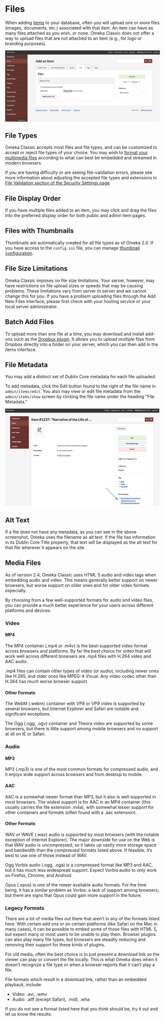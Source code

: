 # Files

When adding [items](Items.md) to your database, often you will upload one or more files (images, documents, etc.) associated with that item. An item can have as many files attached as you wish, or none. Omeka Classic does not offer a way to upload files that are not attached to an item (e.g., for logo or branding purposes).

![The Files tab that appears when you are adding an item](../doc_files/filesAdd.png "The Files tab that appears when you are adding an item")

File Types
-------------------------------------------------------------

Omeka Classic accepts most files and file types, and can be customized to accept or reject file types of your choice. You may wish to [format your multimedia files](#media-files) according to what can best be embedded and streamed in modern browsers.

If you are having difficulty or are seeing file-validation errors, please see more information about adjusting the accepted file types and extensions in [File Validation section of the Security Settings page](../Admin/Settings/Security_Settings.md#file-validation).

<!---
Need more information about specific errors people have seen, or what "difficulty" might look like. Perhaps a screenshot or example here and more information in the Troubleshooting section.
--->


File Display Order
---------------------------------------------------------------
If you have multiple files added to an item, you may click and drag the files into the preferred display order for both public and admin item pages.

<!--- screenshot needed --->

Files with Thumbnails
-------------------------------
Thumbnails are automatically created for all file types as of Omeka 2.0. If you have access to the `config.ini` file, you can manage [thumbnail configuration](../Technical/ConfiguringThumbnailCreation.md). 

<!--- can you do anything fun with thumbnails? upload some defaults, upload some custom thumbnails to override the automatically generated ones? --->

File Size Limitations
-----------------------------

Omeka Classic imposes no file size limitations. Your server, however, may have restrictions on file upload sizes or speeds that may be causing problems. These limitations vary from server to server and we cannot change this for you. If you have a problem uploading files through the Add New Files interface, please first check with your hosting service or your local server administrator. 

Batch Add Files
---------------------------------------------------------------

To upload more than one file at a time, you may download and install add-ons such as the [Dropbox plugin](../Plugins/Dropbox.md). It allows you to upload multiple files from Dropbox directly into a folder on your server, which you can then add in the items interface. 

File Metadata
--------------------------------------------------------------
You may add a distinct set of Dublin Core metadata for each file uploaded.

To add metadata, click the Edit button found to the right of the file name in `admin/items/edit`. You also may view or edit file metadata from the `admin/items/show` screen by clicking the file name under the heading "File Metadata."

![A teal arrow points to the File Metadata box on a screenshot of an Item page. The file is displayed by its original filename](../doc_files/filesMetadata.png "A teal arrow points to the File Metadata box on a screenshot of an Item page. The file is displayed by its original filename")

<!--- maybe a screenshot that doesn't confused people by having a full external URL where a filename should be --->

Alt Text
----------------------
If a file does not have any metadata, as you can see in the above screenshot, Omeka uses the filename as alt text. If the file has information in its Dublin Core Title property, that text will be displayed as the alt text for that file wherever it appears on the site. 

Media Files
------------------------
As of version 2.4, Omeka Classic uses HTML 5 audio and video tags when embedding audio and video. This means generally better support on newer browsers, but worse support on older ones and for older video formats especially.

By choosing from a few well-supported formats for audio and video files, you can provide a much better experience for your users across different platforms and devices.

### Video
#### MP4
The MP4 container (.mp4 or .m4v) is the best-supported video format across browsers and platforms. By far the best choice for video that will work well across different browsers are .mp4 files with H.264 video and AAC audio.

.mp4 files can contain other types of video (or audio), including newer ones like H.265, and older ones like MPEG-4 Visual. Any video codec other than H.264 has *much* worse browser support.

#### Other Formats
The WebM (.webm) container with VP8 or VP9 video is supported by several browsers, but Internet Explorer and Safari are notable and significant exceptions.

The Ogg (.ogg, .ogv) container and Theora video are supported by some browsers, but there is little support among mobile browsers and no support at all on IE or Safari.

### Audio

#### MP3
MP3 (.mp3) is one of the most common formats for compressed audio, and it enjoys wide support across browsers and from desktop to mobile.

#### AAC

AAC is a somewhat newer format than MP3, but it also is well supported in most browsers. The widest support is for AAC in an MP4 container (this usually carries the file extension .m4a), with somewhat lesser support for other containers and formats (often found with a .aac extension).

#### Other Formats

WAV or WAVE (.wav) audio is supported by most browsers (with the notable exception of Internet Explorer). The major downside for use on the Web is that WAV audio is uncompressed, so it takes up vastly more storage space and bandwidth than the compressed formats listed above. If feasible, it’s best to use one of those instead of WAV.

Ogg Vorbis audio (.ogg, .oga) is a compressed format like MP3 and AAC, but it has much less widespread support. Expect Vorbis audio to only work on Firefox, Chrome, and Android.

Opus (.opus) is one of the newer available audio formats. For the time being, it has a similar problem as Vorbis: a lack of support among browsers, but there are signs that Opus could gain more support in the future.

### Legacy Formats
There are a lot of media files out there that aren’t in any of the formats listed here. With certain add ons or on certain platforms (like Safari on the Mac in many cases), it can be possible to embed some of those files with HTML 5, but expect many or most users to be unable to play them. Browser plugins can also play many file types, but browsers are steadily reducing and removing their support for these kinds of plugins.

For old media, often the best choice is to just present a download link so the viewer can play or convert the file locally. This is what Omeka does when it doesn’t recognize a file type or when a browser reports that it can’t play a file.

File formats which result in a download link, rather than an embedded playback, include: 

- Video: .avi, .wmv
- Audio: .aiff (except Safari), .midi, .wha

If you do not see a format listed here that you think should be, try it out and let us know the results.
